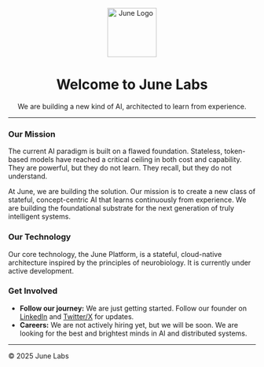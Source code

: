 <p align="center">
  <img src="https://ik.imagekit.io/gunadev/June/june-light-version.png?updatedAt=1756839625168" alt="June Logo" width="100"/>
</p>

<h1 align="center">Welcome to June Labs</h1>

<p align="center">
  We are building a new kind of AI, architected to learn from experience.
</p>

---

### Our Mission

The current AI paradigm is built on a flawed foundation. Stateless, token-based models have reached a critical ceiling in both cost and capability. They are powerful, but they do not learn. They recall, but they do not understand.

At June, we are building the solution. Our mission is to create a new class of stateful, concept-centric AI that learns continuously from experience. We are building the foundational substrate for the next generation of truly intelligent systems.

### Our Technology

Our core technology, the June Platform, is a stateful, cloud-native architecture inspired by the principles of neurobiology. It is currently under active development.

### Get Involved

* **Follow our journey:** We are just getting started. Follow our founder on [LinkedIn](https://www.linkedin.com/company/june-labs-ai/) and [Twitter/X](https://x.com/codecapo_) for updates.
* **Careers:** We are not actively hiring yet, but we will be soon. We are looking for the best and brightest minds in AI and distributed systems.

---

© 2025 June Labs
